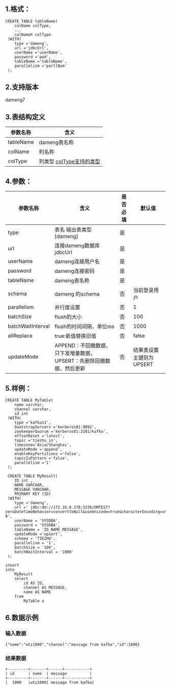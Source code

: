 ## 1.格式：
```
CREATE TABLE tableName(
    colName colType,
    ...
    colNameX colType
 )WITH(
    type ='dameng',
    url ='jdbcUrl',
    userName ='userName',
    password ='pwd',
    tableName ='tableName',
    parallelism ='parllNum'
 );

```

## 2.支持版本
  dameng7
 
## 3.表结构定义
 
|参数名称|含义|
|----|---|
| tableName| dameng表名称|
| colName | 列名称|
| colType | 列类型 [colType支持的类型](../colType.md)|

## 4.参数：

|参数名称|含义|是否必填|默认值|
|----|----|----|----|
|type |表名 输出表类型[dameng]|是||
|url | 连接dameng数据库 jdbcUrl |是||
|userName | dameng连接用户名 |是||
| password | dameng连接密码|是||
| tableName | dameng表名称|是||
| schema | dameng 的schema|否|当前登录用户|
| parallelism | 并行度设置|否|1|
| batchSize | flush的大小|否|100|
| batchWaitInterval | flush的时间间隔，单位ms|否|1000|
| allReplace | true:新值替换旧值|否|false|
| updateMode | APPEND：不回撤数据，只下发增量数据，UPSERT：先删除回撤数据，然后更新|否|结果表设置主键则为UPSERT|

  
## 5.样例：
```
CREATE TABLE MyTable(
    name varchar,
    channel varchar,
    id int
 )WITH(
    type ='kafka11',
    bootstrapServers ='kerberos01:9092',
    zookeeperQuorum ='kerberos01:2181/kafka',
    offsetReset ='latest',
    topic ='tiezhu_in',
    timezone='Asia/Shanghai',
    updateMode ='append',
    enableKeyPartitions ='false',
    topicIsPattern ='false',
    parallelism ='1'
 );

 CREATE TABLE MyResult(
    ID int ,
    NAME VARCHAR,
    MESSAGE VARCHAR,
    PRIMARY KEY (ID)
 )WITH(
    type ='dameng',
    url =' jdbc:dm://172.16.8.178:5236/DMTEST?zeroDateTimeBehavior=convertToNull&useUnicode=true&characterEncoding=utf-8',
    userName = 'SYSDBA',
    password = 'SYSDBA',
    tableName = 'ID_NAME_MESSAGE',
    updateMode ='upsert',
    schema = 'TIEZHU',
    parallelism = '1',
    batchSize = '100',
    batchWaitInterval = '1000'
 );

insert
into
    MyResult
    select
        id AS ID,
        channel AS MESSAGE,
        name AS NAME
    from
        MyTable a

 ```

## 6.数据示例
### 输入数据
```
{"name":"wtz1000","channel":"message from kafka","id":1000}
```
### 结果数据
```
+---------+-------+------+-----------+
| id      | name  | message          |
+---------+-------+------+-----------+
|  1000   |wtz1000| message from kafka|
```